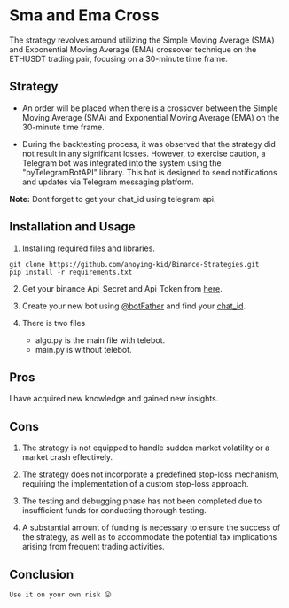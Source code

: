 # Sma and Ema Cross

The strategy revolves around utilizing the Simple Moving Average (SMA) and Exponential Moving Average (EMA) crossover technique on the ETHUSDT trading pair, focusing on a 30-minute time frame.

## Strategy

* An order will be placed when there is a crossover between the Simple Moving Average (SMA) and Exponential Moving Average (EMA) on the 30-minute time frame.

* During the backtesting process, it was observed that the strategy did not result in any significant losses. However, to exercise caution, a Telegram bot was integrated into the system using the "pyTelegramBotAPI" library. This bot is designed to send notifications and updates via Telegram messaging platform.

**Note:** Dont forget to get your chat_id using telegram api.

## Installation and Usage


1. Installing required files and libraries.
```
git clone https://github.com/anoying-kid/Binance-Strategies.git
pip install -r requirements.txt
``` 

2. Get your binance Api_Secret and Api_Token from [here](https://www.binance.com/en-IN/my/settings/api-management).

3. Create your new bot using [@botFather](https://telegram.me/BotFather) and find your [chat_id](https://pytba.readthedocs.io/en/latest/index.html).

4. There is two files
    * algo.py is the main file with telebot.
    * main.py is without telebot.

## Pros

I have acquired new knowledge and gained new insights.

## Cons

1. The strategy is not equipped to handle sudden market volatility or a market crash effectively.

2. The strategy does not incorporate a predefined stop-loss mechanism, requiring the implementation of a custom stop-loss approach.

3. The testing and debugging phase has not been completed due to insufficient funds for conducting thorough testing.

4. A substantial amount of funding is necessary to ensure the success of the strategy, as well as to accommodate the potential tax implications arising from frequent trading activities.

## Conclusion

    Use it on your own risk 😛